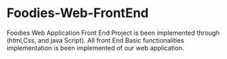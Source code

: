 # Foodies-Web-FrontEnd
Foodies Web Application Front End Project is been implemented through (html,Css, and java Script). All front End Basic functionalities implementation is been implemented of our web application.
